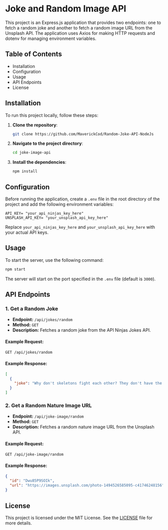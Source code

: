 # Joke and Random Image API

This project is an Express.js application that provides two endpoints: one to fetch a random joke and another to fetch a random image URL from the Unsplash API. The application uses Axios for making HTTP requests and dotenv for managing environment variables.

## Table of Contents

- Installation
- Configuration
- Usage
- API Endpoints
- License

## Installation

To run this project locally, follow these steps:

1. **Clone the repository**:

    ```bash
    git clone https://github.com/MaverickCod/Random-Joke-API-NodeJs
    ```

2. **Navigate to the project directory**:

    ```bash
    cd joke-image-api
    ```

3. **Install the dependencies**:

    ```bash
    npm install
    ```

## Configuration

Before running the application, create a `.env` file in the root directory of the project and add the following environment variables:

```plaintext
API_KEY= "your_api_ninjas_key_here"
UNSPLASH_API_KEY= "your_unsplash_api_key_here"
```

Replace `your_api_ninjas_key_here` and `your_unsplash_api_key_here` with your actual API keys.

## Usage

To start the server, use the following command:

```bash
npm start
```

The server will start on the port specified in the `.env` file (default is `3000`).

## API Endpoints

### 1. Get a Random Joke

- **Endpoint:** `/api/jokes/random`
- **Method:** `GET`
- **Description:** Fetches a random joke from the API Ninjas Jokes API.

#### Example Request:

```bash
GET /api/jokes/random
```

#### Example Response:

```json
[
  {
    "joke": "Why don't skeletons fight each other? They don't have the guts."
  }
]
```

### 2. Get a Random Nature Image URL

- **Endpoint:** `/api/joke-image/random`
- **Method:** `GET`
- **Description:** Fetches a random nature image URL from the Unsplash API.

#### Example Request:

```bash
GET /api/joke-image/random
```

#### Example Response:

```json
{
  "id": "Dwu85P9SOIk",
  "url": "https://images.unsplash.com/photo-1494526585095-c41746248156"
}
```

## License

This project is licensed under the MIT License. See the [LICENSE](LICENSE) file for more details.
